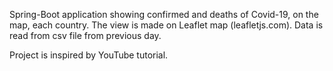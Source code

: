 Spring-Boot application showing confirmed and deaths of Covid-19, 
on the map, each country. The view is made on 
Leaflet map (leafletjs.com). Data is read from csv file from previous day.

Project is inspired by YouTube tutorial.
